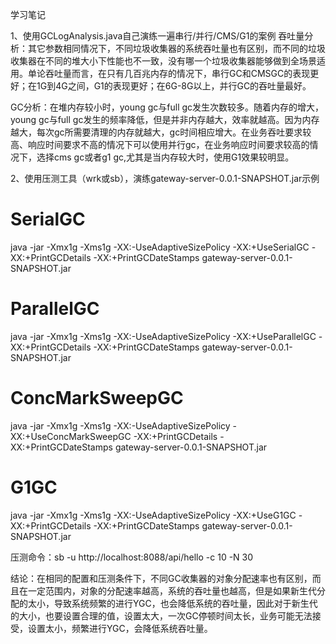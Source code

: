 学习笔记

1、使用GCLogAnalysis.java自己演练一遍串行/并行/CMS/G1的案例
吞吐量分析：其它参数相同情况下，不同垃圾收集器的系统吞吐量也有区别，而不同的垃圾收集器在不同的堆大小下性能也不一致，没有哪一个垃圾收集器能够做到全场景适用。单论吞吐量而言，在只有几百兆内存的情况下，串行GC和CMSGC的表现更好；在1G到4G之间，G1的表现更好；在6G-8G以上，并行GC的吞吐量最好。

GC分析：在堆内存较小时，young gc与full gc发生次数较多。随着内存的增大，young gc与full gc发生的频率降低，但是并非内存越大，效率就越高。因为内存越大，每次gc所需要清理的内存就越大，gc时间相应增大。在业务吞吐要求较高、响应时间要求不高的情况下可以使用并行gc，在业务响应时间要求较高的情况下，选择cms gc或者g1 gc,尤其是当内存较大时，使用G1效果较明显。

2、使用压测工具（wrk或sb），演练gateway-server-0.0.1-SNAPSHOT.jar示例

# SerialGC

java  -jar  -Xmx1g -Xms1g -XX:-UseAdaptiveSizePolicy -XX:+UseSerialGC  -XX:+PrintGCDetails -XX:+PrintGCDateStamps gateway-server-0.0.1-SNAPSHOT.jar

# ParallelGC

java  -jar -Xmx1g -Xms1g -XX:-UseAdaptiveSizePolicy -XX:+UseParallelGC -XX:+PrintGCDetails -XX:+PrintGCDateStamps gateway-server-0.0.1-SNAPSHOT.jar

# ConcMarkSweepGC

java  -jar  -Xmx1g -Xms1g -XX:-UseAdaptiveSizePolicy -XX:+UseConcMarkSweepGC -XX:+PrintGCDetails -XX:+PrintGCDateStamps gateway-server-0.0.1-SNAPSHOT.jar

# G1GC

java  -jar -Xmx1g -Xms1g -XX:-UseAdaptiveSizePolicy -XX:+UseG1GC -XX:+PrintGCDetails -XX:+PrintGCDateStamps gateway-server-0.0.1-SNAPSHOT.jar

压测命令：sb -u http://localhost:8088/api/hello -c 10 -N 30

结论：在相同的配置和压测条件下，不同GC收集器的对象分配速率也有区别，而且在一定范围内，对象的分配速率越高，系统的吞吐量也越高，但是如果新生代分配的太小，导致系统频繁的进行YGC，也会降低系统的吞吐量，因此对于新生代的大小，也要设置合理的值，设置太大，一次GC停顿时间太长，业务可能无法接受，设置太小，频繁进行YGC，会降低系统吞吐量。
